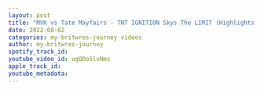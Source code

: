 ```yaml
---
layout: post
title: "MVK vs Tate Mayfairs - TNT IGNITION Skys The LIMIT (Highlights)"
date: 2022-08-02
categories: my-britwres-journey videos
author: my-britwres-journey
spotify_track_id: 
youtube_video_id: ugODo5lvNms
apple_track_id: 
youtube_metadata: 
---
```

